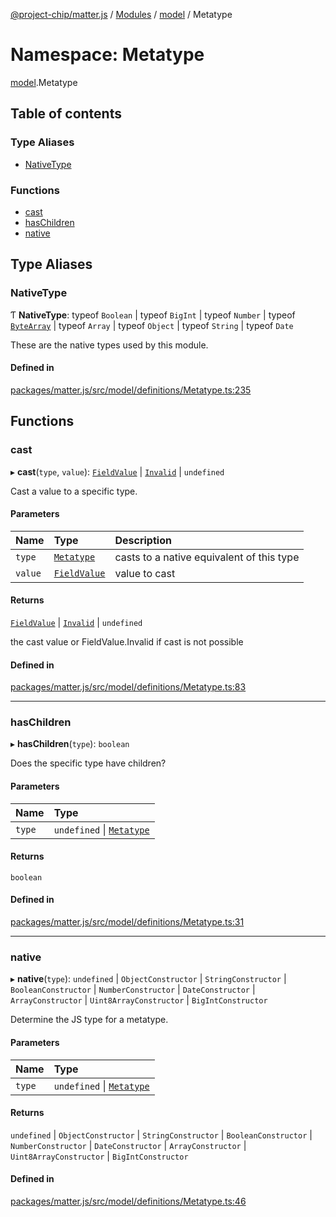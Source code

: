 [@project-chip/matter.js](../README.md) / [Modules](../modules.md) / [model](model.md) / Metatype

# Namespace: Metatype

[model](model.md).Metatype

## Table of contents

### Type Aliases

- [NativeType](model.Metatype.md#nativetype)

### Functions

- [cast](model.Metatype.md#cast)
- [hasChildren](model.Metatype.md#haschildren)
- [native](model.Metatype.md#native)

## Type Aliases

### NativeType

Ƭ **NativeType**: typeof `Boolean` \| typeof `BigInt` \| typeof `Number` \| typeof [`ByteArray`](util_export.md#bytearray-1) \| typeof `Array` \| typeof `Object` \| typeof `String` \| typeof `Date`

These are the native types used by this module.

#### Defined in

[packages/matter.js/src/model/definitions/Metatype.ts:235](https://github.com/project-chip/matter.js/blob/5f71eedebdb9fa54338bde320c311bb359b7455d/packages/matter.js/src/model/definitions/Metatype.ts#L235)

## Functions

### cast

▸ **cast**(`type`, `value`): [`FieldValue`](model.md#fieldvalue) \| [`Invalid`](model.FieldValue.md#invalid) \| `undefined`

Cast a value to a specific type.

#### Parameters

| Name | Type | Description |
| :------ | :------ | :------ |
| `type` | [`Metatype`](../enums/model.Metatype-1.md) | casts to a native equivalent of this type |
| `value` | [`FieldValue`](model.md#fieldvalue) | value to cast |

#### Returns

[`FieldValue`](model.md#fieldvalue) \| [`Invalid`](model.FieldValue.md#invalid) \| `undefined`

the cast value or FieldValue.Invalid if cast is not possible

#### Defined in

[packages/matter.js/src/model/definitions/Metatype.ts:83](https://github.com/project-chip/matter.js/blob/5f71eedebdb9fa54338bde320c311bb359b7455d/packages/matter.js/src/model/definitions/Metatype.ts#L83)

___

### hasChildren

▸ **hasChildren**(`type`): `boolean`

Does the specific type have children?

#### Parameters

| Name | Type |
| :------ | :------ |
| `type` | `undefined` \| [`Metatype`](../enums/model.Metatype-1.md) |

#### Returns

`boolean`

#### Defined in

[packages/matter.js/src/model/definitions/Metatype.ts:31](https://github.com/project-chip/matter.js/blob/5f71eedebdb9fa54338bde320c311bb359b7455d/packages/matter.js/src/model/definitions/Metatype.ts#L31)

___

### native

▸ **native**(`type`): `undefined` \| `ObjectConstructor` \| `StringConstructor` \| `BooleanConstructor` \| `NumberConstructor` \| `DateConstructor` \| `ArrayConstructor` \| `Uint8ArrayConstructor` \| `BigIntConstructor`

Determine the JS type for a metatype.

#### Parameters

| Name | Type |
| :------ | :------ |
| `type` | `undefined` \| [`Metatype`](../enums/model.Metatype-1.md) |

#### Returns

`undefined` \| `ObjectConstructor` \| `StringConstructor` \| `BooleanConstructor` \| `NumberConstructor` \| `DateConstructor` \| `ArrayConstructor` \| `Uint8ArrayConstructor` \| `BigIntConstructor`

#### Defined in

[packages/matter.js/src/model/definitions/Metatype.ts:46](https://github.com/project-chip/matter.js/blob/5f71eedebdb9fa54338bde320c311bb359b7455d/packages/matter.js/src/model/definitions/Metatype.ts#L46)
